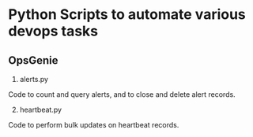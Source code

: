 # Python Scripts to automate various devops tasks

## OpsGenie 

1. alerts.py

Code to count and query alerts, and to close and delete alert records.

2. heartbeat.py

Code to perform bulk updates on heartbeat records.

